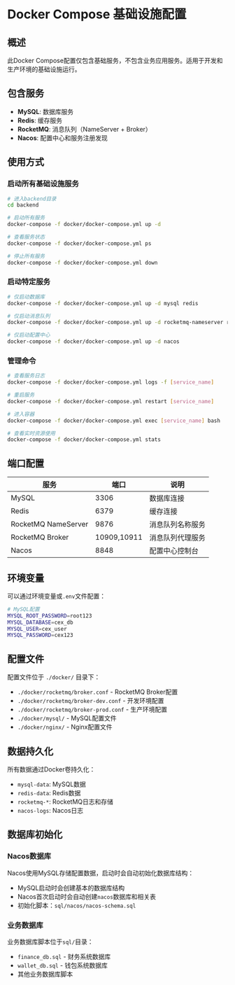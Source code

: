 # Docker Compose 基础设施配置

## 概述

此Docker Compose配置仅包含基础服务，不包含业务应用服务。适用于开发和生产环境的基础设施运行。

## 包含服务

- **MySQL**: 数据库服务
- **Redis**: 缓存服务
- **RocketMQ**: 消息队列（NameServer + Broker）
- **Nacos**: 配置中心和服务注册发现

## 使用方式

### 启动所有基础设施服务
```bash
# 进入backend目录
cd backend

# 启动所有服务
docker-compose -f docker/docker-compose.yml up -d

# 查看服务状态
docker-compose -f docker/docker-compose.yml ps

# 停止所有服务
docker-compose -f docker/docker-compose.yml down
```

### 启动特定服务
```bash
# 仅启动数据库
docker-compose -f docker/docker-compose.yml up -d mysql redis

# 仅启动消息队列
docker-compose -f docker/docker-compose.yml up -d rocketmq-nameserver rocketmq-broker

# 仅启动配置中心
docker-compose -f docker/docker-compose.yml up -d nacos
```

### 管理命令
```bash
# 查看服务日志
docker-compose -f docker/docker-compose.yml logs -f [service_name]

# 重启服务
docker-compose -f docker/docker-compose.yml restart [service_name]

# 进入容器
docker-compose -f docker/docker-compose.yml exec [service_name] bash

# 查看实时资源使用
docker-compose -f docker/docker-compose.yml stats
```

## 端口配置

| 服务 | 端口 | 说明 |
|------|------|------|
| MySQL | 3306 | 数据库连接 |
| Redis | 6379 | 缓存连接 |
| RocketMQ NameServer | 9876 | 消息队列名称服务 |
| RocketMQ Broker | 10909,10911 | 消息队列代理服务 |
| Nacos | 8848 | 配置中心控制台 |

## 环境变量

可以通过环境变量或`.env`文件配置：

```bash
# MySQL配置
MYSQL_ROOT_PASSWORD=root123
MYSQL_DATABASE=cex_db
MYSQL_USER=cex_user
MYSQL_PASSWORD=cex123
```

## 配置文件

配置文件位于 `./docker/` 目录下：
- `./docker/rocketmq/broker.conf` - RocketMQ Broker配置
- `./docker/rocketmq/broker-dev.conf` - 开发环境配置
- `./docker/rocketmq/broker-prod.conf` - 生产环境配置
- `./docker/mysql/` - MySQL配置文件
- `./docker/nginx/` - Nginx配置文件

## 数据持久化

所有数据通过Docker卷持久化：
- `mysql-data`: MySQL数据
- `redis-data`: Redis数据
- `rocketmq-*`: RocketMQ日志和存储
- `nacos-logs`: Nacos日志

## 数据库初始化

### Nacos数据库
Nacos使用MySQL存储配置数据，启动时会自动初始化数据库结构：
- MySQL启动时会创建基本的数据库结构
- Nacos首次启动时会自动创建`nacos`数据库和相关表
- 初始化脚本：`sql/nacos/nacos-schema.sql`

### 业务数据库
业务数据库脚本位于`sql/`目录：
- `finance_db.sql` - 财务系统数据库
- `wallet_db.sql` - 钱包系统数据库
- 其他业务数据库脚本